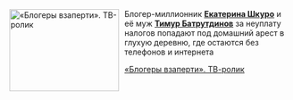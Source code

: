 <!--2025-04-16 11:45:26-->
<div class="yb">
  <div class="rss kino_kino"><a href="https://www.kino-teatr.ru/video/48428/" title="«Блогеры взаперти». ТВ-ролик"><img src="https://www.kino-teatr.ru/video/8/2/48428/poster.jpg" width="196" height="147" align="left" hspace="5" style="margin: 0px 10px 0px 5px" alt="«Блогеры взаперти». ТВ-ролик"/></a>Блогер-миллионник <a href=https://www.kino-teatr.ru/kino/acter/w/ros/495108/bio/ target=_blank><strong>Екатерина Шкуро</strong></a> и её муж <a href=https://www.kino-teatr.ru/kino/acter/m/star/41528/bio/ target=_blank><strong>Тимур Батрутдинов</strong></a> за неуплату налогов попадают под домашний арест в глухую деревню, где остаются без телефонов и интернета <p class="titl"><a href="https://www.kino-teatr.ru/video/48428/">«Блогеры взаперти». ТВ-ролик</a></p></div>
</div>
